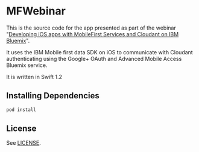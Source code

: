 MFWebinar
====

This is the source code for the app presented as part of the webinar "[Developing
iOS apps with MobileFirst Services and Cloudant on IBM Bluemix](https://cloudant.com/resources/webinars/developing-ios-apps-with-mobilefirst-services-and-cloudant-on-ibm-bluemix/)".


It uses the IBM Mobile first data SDK on iOS to communicate with Cloudant
authenticating using the Google+ OAuth and Advanced Mobile Access
Bluemix service.

It is written in Swift 1.2

## Installing Dependencies

```bash
pod install
```

## License

See [LICENSE](LICENSE).
